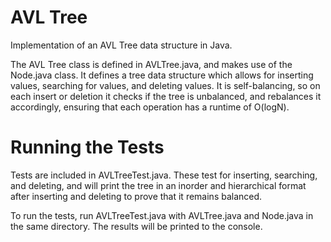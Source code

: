# AVL Tree
Implementation of an AVL Tree data structure in Java.

The AVL Tree class is defined in AVLTree.java, and makes use of the Node.java class. 
It defines a tree data structure which allows for inserting values, searching for
values, and deleting values. It is self-balancing, so on each insert or deletion it
checks if the tree is unbalanced, and rebalances it accordingly, ensuring that each
operation has a runtime of O(logN).

# Running the Tests
Tests are included in AVLTreeTest.java. These test for inserting, searching, and 
deleting, and will print the tree in an inorder and hierarchical format after 
inserting and deleting to prove that it remains balanced.

To run the tests, run AVLTreeTest.java with AVLTree.java and Node.java in the same 
directory. The results will be printed to the console.
